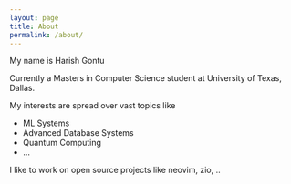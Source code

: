 ```yaml
---
layout: page
title: About
permalink: /about/
---
```


My name is Harish Gontu

Currently a Masters in Computer Science student at University of Texas, Dallas.

My interests are spread over vast topics like 
 - ML Systems
 - Advanced Database Systems
 - Quantum Computing 
 - ...

I like to work on open source projects like neovim, zio, ..